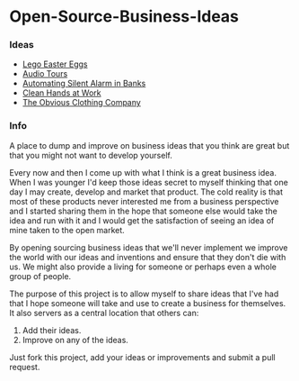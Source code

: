 Open-Source-Business-Ideas
==========================

### Ideas

- [Lego Easter Eggs](lego-easter-eggs.md)
- [Audio Tours](audio-tours.md)
- [Automating Silent Alarm in Banks](automating-silent-alarm-in-bank.md)
- [Clean Hands at Work](incentivizing-clean-hands-at-work.md)
- [The Obvious Clothing Company](obvious-clothing-company.md)

### Info

A place to dump and improve on business ideas that you think are great but that you might not want to develop yourself.

Every now and then I come up with what I think is a great business idea. When I was younger I'd keep those ideas secret to myself thinking that one day I may create, develop and market that product. The cold reality is that most of these products never interested me from a business perspective and I started sharing them in the hope that someone else would take the idea and run with it and I would get the satisfaction of seeing an idea of mine taken to the open market.

By opening sourcing business ideas that we'll never implement we improve the world with our ideas and inventions and ensure that they don't die with us. We might also provide a living for someone or perhaps even a whole group of people.

The purpose of this project is to allow myself to share ideas that I've had that I hope someone will take and use to create a business for themselves. It also servers as a central location that others can:

1. Add their ideas.
1. Improve on any of the ideas.

Just fork this project, add your ideas or improvements and submit a pull request.
